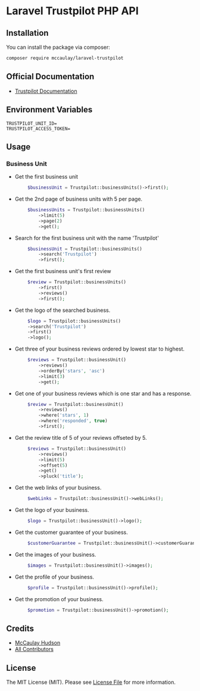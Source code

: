 # Laravel Trustpilot PHP API

## Installation

You can install the package via composer:

```bash
composer require mccaulay/laravel-trustpilot
```

## Official Documentation
- [Trustpilot Documentation](https://developers.trustpilot.com/)

## Environment Variables
```
TRUSTPILOT_UNIT_ID=
TRUSTPILOT_ACCESS_TOKEN=
```

## Usage
### Business Unit
- Get the first business unit
```php
        $businessUnit = Trustpilot::businessUnits()->first();
```

- Get the 2nd page of business units with 5 per page.
```php
        $businessUnits = Trustpilot::businessUnits()
            ->limit(5)
            ->page(2)
            ->get();
```

- Search for the first business unit with the name 'Trustpilot'
```php
        $businessUnit = Trustpilot::businessUnits()
            ->search('Trustpilot')
            ->first();
```

- Get the first business unit's first review
```php
        $review = Trustpilot::businessUnits()
            ->first()
            ->reviews()
            ->first();
```

- Get the logo of the searched business.
```php
        $logo = Trustpilot::businessUnits()
        ->search('Trustpilot')
        ->first()
        ->logo();
```

- Get three of your business reviews ordered by lowest star to highest.
```php
        $reviews = Trustpilot::businessUnit()
            ->reviews()
            ->orderBy('stars', 'asc')
            ->limit(3)
            ->get();
```

- Get one of your business reviews which is one star and has a response.
```php
        $review = Trustpilot::businessUnit()
            ->reviews()
            ->where('stars', 1)
            ->where('responded', true)
            ->first();
```

- Get the review title of 5 of your reviews offseted by 5.
```php
        $reviews = Trustpilot::businessUnit()
            ->reviews()
            ->limit(5)
            ->offset(5)
            ->get()
            ->pluck('title');
```

- Get the web links of your business.
```php
        $webLinks = Trustpilot::businessUnit()->webLinks();
```

- Get the logo of your business.
```php
        $logo = Trustpilot::businessUnit()->logo();
```

- Get the customer guarantee of your business.
```php
        $customerGuarantee = Trustpilot::businessUnit()->customerGuarantee();
```

- Get the images of your business.
```php
        $images = Trustpilot::businessUnit()->images();
```

- Get the profile of your business.
```php
        $profile = Trustpilot::businessUnit()->profile();
```

- Get the promotion of your business.
```php
        $promotion = Trustpilot::businessUnit()->promotion();
```

## Credits

- [McCaulay Hudson](https://github.com/mccaulay)
- [All Contributors](../../contributors)

## License

The MIT License (MIT). Please see [License File](LICENSE.md) for more information.
